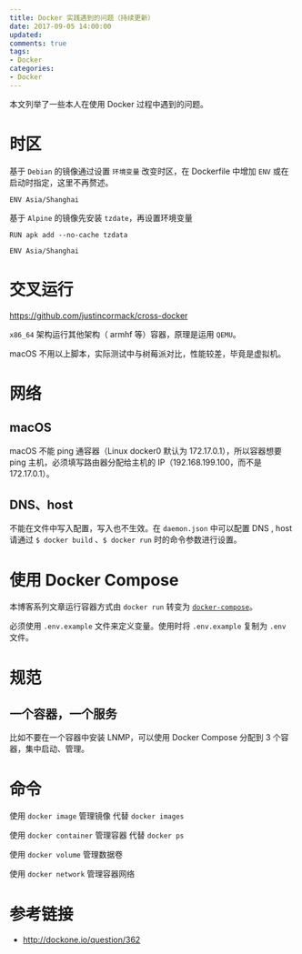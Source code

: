 ```yaml
---
title: Docker 实践遇到的问题（持续更新）
date: 2017-09-05 14:00:00
updated:
comments: true
tags:
- Docker
categories:
- Docker
---
```


本文列举了一些本人在使用 Docker 过程中遇到的问题。

<!--more-->

# 时区

基于 `Debian` 的镜像通过设置 `环境变量` 改变时区，在 Dockerfile 中增加 `ENV` 或在启动时指定，这里不再赘述。

```docker
ENV Asia/Shanghai
```

基于 `Alpine` 的镜像先安装 `tzdate`，再设置环境变量

```docker
RUN apk add --no-cache tzdata

ENV Asia/Shanghai
```

# 交叉运行

https://github.com/justincormack/cross-docker

`x86_64` 架构运行其他架构（ armhf 等）容器，原理是运用 `QEMU`。

macOS 不用以上脚本，实际测试中与树莓派对比，性能较差，毕竟是虚拟机。

# 网络

## macOS

macOS 不能 ping 通容器（Linux docker0 默认为 172.17.0.1），所以容器想要 ping 主机，必须填写路由器分配给主机的 IP（192.168.199.100，而不是 172.17.0.1）。

## DNS、host

不能在文件中写入配置，写入也不生效。在 `daemon.json` 中可以配置 DNS , host 请通过 `$ docker build` 、`$ docker run` 时的命令参数进行设置。

# 使用 Docker Compose

本博客系列文章运行容器方式由 `docker run` 转变为 [`docker-compose`](compose.html)。

必须使用 `.env.example` 文件来定义变量。使用时将 `.env.example` 复制为 `.env` 文件。

# 规范

## 一个容器，一个服务

比如不要在一个容器中安装 LNMP，可以使用 Docker Compose 分配到 3 个容器，集中启动、管理。

# 命令

使用 `docker image` 管理镜像 代替 `docker images`

使用 `docker container` 管理容器 代替 `docker ps`

使用 `docker volume` 管理数据卷

使用 `docker network` 管理容器网络

# 参考链接

* http://dockone.io/question/362
